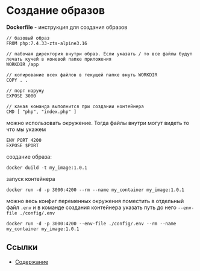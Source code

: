 # Создание образов

**Dockerfile** - инструкция для создания образов
```
// базовый образ
FROM php:7.4.33-zts-alpine3.16

// пабочая директория внутри образ. Если указать / то все файлы будут лечать кучей в коневой папке приложения
WORKDIR /app

// копирование всех файлов в текущей папке внуть WORKDIR
COPY . .

// порт наружу
EXPOSE 3000

// какая команда выполнится при создании контейнера
CMD [ "php", "index.php" ]
```
можно использовать окружение. Тогда файлы внутри могут видеть то что мы укажем

```
ENV PORT 4200
EXPOSE $PORT
```
создание образа:

`docker duild -t my_image:1.0.1`

запуск контейнера

`docker run -d -p 3000:4200 --rm --name my_container my_image:1.0.1`


можно весь конфиг переменных окружения поместить в отдельный файл `.env` и в команде создания контейнера указать путь до него `--env-file ./config/.env`

`docker run -d -p 3000:4200 --env-file ./config/.env --rm --name my_container my_image:1.0.1`










## Ссылки

- [Содержание](preface.md)
